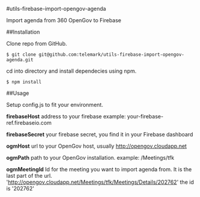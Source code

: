 #utils-firebase-import-opengov-agenda

Import agenda from 360 OpenGov to Firebase

##Installation

Clone repo from GitHub.

```
$ git clone git@github.com:telemark/utils-firebase-import-opengov-agenda.git
```

cd into directory and install dependecies using npm.

```
$ npm install
```

##Usage

Setup config.js to fit your environment.

**firebaseHost** address to your firebase example: your-firebase-ref.firebaseio.com

**firebaseSecret** your firebase secret, you find it in your Firebase dashboard

**ogmHost** url to your OpenGov host, usually http://opengov.cloudapp.net

**ogmPath** path to your OpenGov installation. example: /Meetings/tfk

**ogmMeetingId** Id for the meeting you want to import agenda from. It is the last part of the url. 'http://opengov.cloudapp.net/Meetings/tfk/Meetings/Details/202762' the id is '202762'
